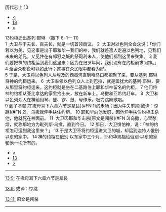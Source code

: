 ﻿





 历代志上 13




* [<](bible/1CH12.md)
* [13](bible/1CH.md)
* [>](bible/1CH14.md)



 
13约柜迁出基列·耶琳 （撒下 6· 1— 11）  
1  大卫与千夫长、百夫长，就是一切首领商议。 
2  大卫对以色列全会众说：「你们若以为美，见这事是出于耶和华—我们的神，我们就差遣人走遍以色列地，见我们未来的弟兄，又见住在有郊野之城的祭司利未人，使他们都到这里来聚集。 
3 我们要把神的约柜运到我们这里来；因为在扫罗年间，我们没有在约柜前求问神。」 
4 全会众都说可以如此行；这事在众民眼中都看为好。  
5 于是，大卫将以色列人从埃及的西曷河直到哈马口都招聚了来，要从基列·耶琳将神的约柜运来。 
6  大卫率领以色列众人上到巴拉，就是属犹大的基列·耶琳，要从那里将约柜运来。这约柜就是坐在二基路伯上耶和华神留名的约柜。 
7 他们将神的约柜从亚比拿达的家里抬出来，放在新车上。乌撒和亚希约赶车。 
8  大卫和以色列众人在神前用琴、瑟、锣、鼓、号作乐，极力跳舞歌唱。  
9 到了基顿[在撒母耳下六章六节是拿艮](#FN 1)的禾场；因为牛失前蹄[或译：惊跳](#FN 2)，乌撒就伸手扶住约柜。 
10 耶和华向他发怒，因他伸手扶住约柜击杀他，他就死在神面前。 
11  大卫因耶和华击杀[原文是闯杀](#FN 3)乌撒，心里愁烦，就称那地方为毗列斯·乌撒，直到今日。 
12 那日，大卫惧怕神，说：「神的约柜怎可运到我这里来？」 
13 于是大卫不将约柜运进大卫的城，却运到迦特人俄别·以东的家中。 
14 神的约柜在俄别·以东家中三个月，耶和华赐福给俄别·以东的家和他一切所有的。 
* [<](bible/1CH12.md)
* [13](bible/1CH.md)
* [>](bible/1CH14.md)





---


[13:9:](#V9)
在撒母耳下六章六节是拿艮


[13:9:](#V9)
或译：惊跳


[13:11:](#V11)
原文是闯杀




---









